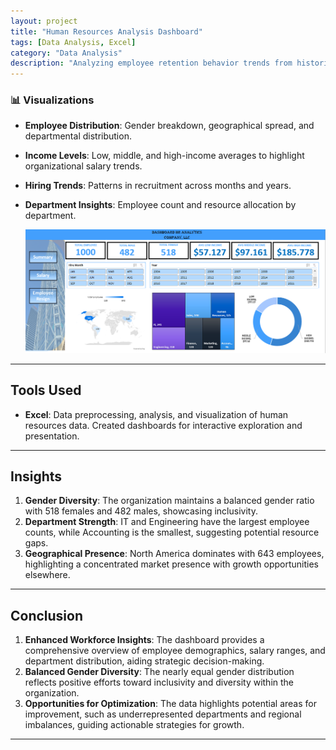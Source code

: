 ```yaml
---
layout: project
title: "Human Resources Analysis Dashboard"
tags: [Data Analysis, Excel]
category: "Data Analysis"
description: "Analyzing employee retention behavior trends from historical HR data to improve collaboration across departments and maintain balance using Data Analytics and Visualizations."
---
```


### 📊 Visualizations
- **Employee Distribution**: Gender breakdown, geographical spread, and departmental distribution.
- **Income Levels**: Low, middle, and high-income averages to highlight organizational salary trends.
- **Hiring Trends**: Patterns in recruitment across months and years.
- **Department Insights**: Employee count and resource allocation by department.

   ![Dashboard](https://github.com/hanif-dev/hanif-dev.github.io/raw/main/images/hr.PNG)

---

## Tools Used    
- **Excel**: Data preprocessing, analysis, and visualization of human resources data. Created dashboards for interactive exploration and presentation.

---

## Insights
1. **Gender Diversity**: The organization maintains a balanced gender ratio with 518 females and 482 males, showcasing inclusivity.
2. **Department Strength**: IT and Engineering have the largest employee counts, while Accounting is the smallest, suggesting potential resource gaps.
3. **Geographical Presence**: North America dominates with 643 employees, highlighting a concentrated market presence with growth opportunities elsewhere.

---

## Conclusion
1. **Enhanced Workforce Insights**: The dashboard provides a comprehensive overview of employee demographics, salary ranges, and department distribution, aiding strategic decision-making.
2. **Balanced Gender Diversity**: The nearly equal gender distribution reflects positive efforts toward inclusivity and diversity within the organization.
3. **Opportunities for Optimization**: The data highlights potential areas for improvement, such as underrepresented departments and regional imbalances, guiding actionable strategies for growth.

---
